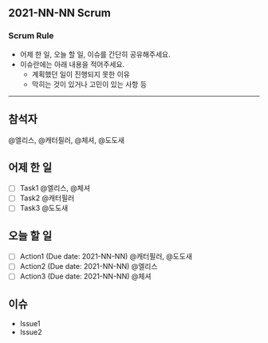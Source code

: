 ## 2021-NN-NN Scrum

### Scrum Rule
- 어제 한 일, 오늘 할 일, 이슈를 간단히 공유해주세요.
- 이슈란에는 아래 내용을 적어주세요.
    - 계획했던 일이 진행되지 못한 이유
    - 막히는 것이 있거나 고민이 있는 사항 등

---
## 참석자
@엘리스, @캐터필러, @체셔, @도도새

## 어제 한 일
- [ ] Task1 @엘리스, @체셔
- [ ] Task2 @캐터필러
- [ ] Task3 @도도새

## 오늘 할 일
- [ ] Action1 (Due date: 2021-NN-NN) @캐터필러, @도도새
- [ ] Action2 (Due date: 2021-NN-NN) @엘리스
- [ ] Action3 (Due date: 2021-NN-NN) @체셔

## 이슈
- Issue1
- Issue2